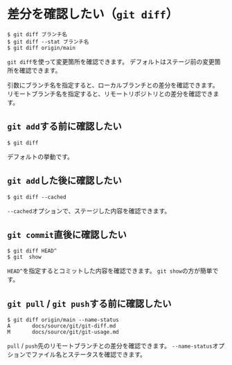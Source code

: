 # 差分を確認したい（``git diff``）

```console
$ git diff ブランチ名
$ git diff --stat ブランチ名
$ git diff origin/main
```

``git diff``を使って変更箇所を確認できます。
デフォルトはステージ前の変更箇所を確認できます。

引数にブランチ名を指定すると、ローカルブランチとの差分を確認できます。
リモートブランチ名を指定すると、リモートリポジトリとの差分を確認できます。

## ``git add``する前に確認したい

```console
$ git diff
```

デフォルトの挙動です。

## ``git add``した後に確認したい

```console
$ git diff --cached
```

``--cached``オプションで、ステージした内容を確認できます。

## ``git commit``直後に確認したい

```console
$ git diff HEAD^
$ git  show
```

``HEAD^``を指定するとコミットした内容を確認できます。
``git show``の方が簡単です。

## ``git pull`` / ``git push``する前に確認したい

```console
$ git diff origin/main --name-status
A       docs/source/git/git-diff.md
M       docs/source/git/git-usage.md
```

``pull`` / ``push``先のリモートブランチとの差分を確認できます。
``--name-status``オプションでファイル名とステータスを確認できます。
